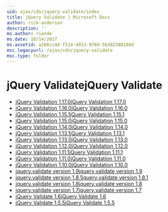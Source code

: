 ```yaml
---
uid: ajax/cdn/jquery-validate/index
title: jQuery Validate | Microsoft Docs
author: rick-anderson
description: ''
ms.author: riande
ms.date: 10/14/2017
ms.assetid: a266cc44-f514-4913-9768-5b382380184d
msc.legacyurl: /ajax/cdn/jquery-validate
msc.type: folder
---
```

<a name="jquery-validate"></a><span data-ttu-id="54d56-102">jQuery Validate</span><span class="sxs-lookup"><span data-stu-id="54d56-102">jQuery Validate</span></span>
====================
- [<span data-ttu-id="54d56-103">jQuery Validation 1.17.0</span><span class="sxs-lookup"><span data-stu-id="54d56-103">jQuery Validation 1.17.0</span></span>](cdnjqueryvalidate1170.md)
- [<span data-ttu-id="54d56-104">jQuery Validation 1.16.0</span><span class="sxs-lookup"><span data-stu-id="54d56-104">jQuery Validation 1.16.0</span></span>](cdnjqueryvalidate1160.md)
- [<span data-ttu-id="54d56-105">jQuery Validation 1.15.1</span><span class="sxs-lookup"><span data-stu-id="54d56-105">jQuery Validation 1.15.1</span></span>](cdnjqueryvalidate1151.md)
- [<span data-ttu-id="54d56-106">jQuery Validation 1.15.0</span><span class="sxs-lookup"><span data-stu-id="54d56-106">jQuery Validation 1.15.0</span></span>](cdnjqueryvalidate1150.md)
- [<span data-ttu-id="54d56-107">jQuery Validation 1.14.0</span><span class="sxs-lookup"><span data-stu-id="54d56-107">jQuery Validation 1.14.0</span></span>](cdnjqueryvalidate1140.md)
- [<span data-ttu-id="54d56-108">jQuery Validation 1.13.1</span><span class="sxs-lookup"><span data-stu-id="54d56-108">jQuery Validation 1.13.1</span></span>](cdnjqueryvalidate1131.md)
- [<span data-ttu-id="54d56-109">jQuery Validation 1.13.0</span><span class="sxs-lookup"><span data-stu-id="54d56-109">jQuery Validation 1.13.0</span></span>](cdnjqueryvalidate1130.md)
- [<span data-ttu-id="54d56-110">jQuery Validation 1.12.0</span><span class="sxs-lookup"><span data-stu-id="54d56-110">jQuery Validation 1.12.0</span></span>](cdnjqueryvalidate1120.md)
- [<span data-ttu-id="54d56-111">jQuery Validation 1.11.1</span><span class="sxs-lookup"><span data-stu-id="54d56-111">jQuery Validation 1.11.1</span></span>](cdnjqueryvalidate1111.md)
- [<span data-ttu-id="54d56-112">jQuery Validation 1.11.0</span><span class="sxs-lookup"><span data-stu-id="54d56-112">jQuery Validation 1.11.0</span></span>](cdnjqueryvalidate111.md)
- [<span data-ttu-id="54d56-113">jQuery Validation 1.10.0</span><span class="sxs-lookup"><span data-stu-id="54d56-113">jQuery Validation 1.10.0</span></span>](cdnjqueryvalidate110.md)
- [<span data-ttu-id="54d56-114">jquery.validate version 1.9</span><span class="sxs-lookup"><span data-stu-id="54d56-114">jquery.validate version 1.9</span></span>](cdnjqueryvalidate19.md)
- [<span data-ttu-id="54d56-115">jquery.validate version 1.8.1</span><span class="sxs-lookup"><span data-stu-id="54d56-115">jquery.validate version 1.8.1</span></span>](cdnjqueryvalidate181.md)
- [<span data-ttu-id="54d56-116">jquery.validate version 1.8</span><span class="sxs-lookup"><span data-stu-id="54d56-116">jquery.validate version 1.8</span></span>](cdnjqueryvalidate18.md)
- [<span data-ttu-id="54d56-117">jquery.validate version 1.7</span><span class="sxs-lookup"><span data-stu-id="54d56-117">jquery.validate version 1.7</span></span>](cdnjqueryvalidate17.md)
- [<span data-ttu-id="54d56-118">jQuery Validate 1.6</span><span class="sxs-lookup"><span data-stu-id="54d56-118">jQuery Validate 1.6</span></span>](cdnjqueryvalidate16.md)
- [<span data-ttu-id="54d56-119">jQuery Validate 1.5.5</span><span class="sxs-lookup"><span data-stu-id="54d56-119">jQuery Validate 1.5.5</span></span>](cdnjqueryvalidate155.md)
